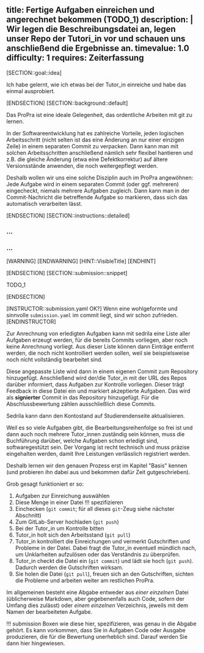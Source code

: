 title: Fertige Aufgaben einreichen und angerechnet bekommen (TODO_1)
description: |
  Wir legen die Beschreibungsdatei an, legen unser Repo der Tutori\_in vor
  und schauen uns anschließend die Ergebnisse an.
timevalue: 1.0
difficulty: 1
requires: Zeiterfassung
---
[SECTION::goal::idea]

Ich habe gelernt, wie ich etwas bei der Tutor_in einreiche und habe das einmal ausprobiert.

[ENDSECTION]
[SECTION::background::default]

Das ProPra ist eine ideale Gelegenheit, das ordentliche Arbeiten mit git zu lernen.

In der Softwareentwicklung hat es zahlreiche Vorteile, jeden logischen Arbeitsschritt
(nicht selten ist das eine Änderung an nur einer einzigen Zeile)
in einem separaten Commit zu verpacken.
Dann kann man mit solchen Arbeitsschritten anschließend nämlich sehr flexibel hantieren
und z.B. die gleiche Änderung (etwa eine Defektkorrektur) auf ältere Versionsstände
anwenden, die noch weitergepflegt werden.

Deshalb wollen wir uns eine solche Disziplin auch im ProPra angewöhnen:
Jede Aufgabe wird in einem separaten Commit (oder ggf. mehreren) eingecheckt,
niemals mehrere Aufgaben zugleich.
Dann kann man in der Commit-Nachricht die betreffende Aufgabe so markieren,
dass sich das automatisch verarbeiten lässt.

[ENDSECTION]
[SECTION::instructions::detailed]

### ...

### ...

[WARNING]
[ENDWARNING]
[HINT::VisibleTitle]
[ENDHINT]

[ENDSECTION]
[SECTION::submission::snippet]

TODO_1

[ENDSECTION]

[INSTRUCTOR::submission.yaml OK?]
Wenn eine wohlgeformte und sinnvolle `submission.yaml` im commit liegt, sind wir schon zufrieden.
[ENDINSTRUCTOR]



Zur Anrechnung von erledigten Aufgaben kann mit sedrila eine Liste aller Aufgaben erzeugt
werden, für die bereits Commits vorliegen, aber noch keine Anrechnung vorliegt. Aus dieser
Liste können dann Einträge entfernt werden, die noch nicht kontrolliert werden sollen, weil
sie beispielsweise noch nicht vollständig bearbeitet sind.

Diese angepasste Liste wird dann in einem eigenen Commit zum Repository hinzugefügt.
Anschließend wird der/die Tutor\_in mit der URL des Repos darüber informiert, dass Aufgaben
zur Kontrolle vorliegen. Dieser trägt Feedback in diese Datei ein und markiert akzeptierte
Aufgaben. Das wird als **signierter** Commit in das Repository hinzugefügt. Für die
Abschlussbewertung zählen ausschließlich diese Commits.
<!-- Es gab hier mal die Idee, auch nicht angesehene Aufgaben zu bewerten.
Grundlegend gar keine schlechte Idee, aber ich würde das vermutlich einfach derart
handhaben, dass Tutor\_innen einfach 3 Feedback-Möglichkeiten haben.
Sowas wie "fehlerhaft", "okay" und "akzeptiert" oder sowas.
Ich sehe allerdings ein Problem darin, dass ohne klare Ansage, wann das gestattet ist und
in welchem Umfang, die Tutoren eher ein "Okay" geben würde, ohne die Aufgabe zu prüfen. -->

Sedrila kann dann den Kontostand auf Studierendenseite aktualisieren.



Weil es so viele Aufgaben gibt, die Bearbeitungsreihenfolge so frei ist und dann auch noch
mehrere Tutor_innen zuständig sein können, muss die Buchführung darüber, welche
Aufgaben schon erledigt sind, softwaregestützt sein.
Der Vorgang ist recht technisch und muss präzise eingehalten werden, damit Ihre Leistungen
verlässlich registriert werden.

Deshalb lernen wir den genauen Prozess erst im Kapitel "Basis" kennen (und probieren ihn dabei
aus und bekommen dafür Zeit gutgeschrieben).

Grob gesagt funktioniert er so:

1. Aufgaben zur Einreichung auswählen
2. Diese Menge in einer Datei !!! spezifizieren
3. Einchecken (`git commit`; für all dieses `git`-Zeug siehe nächster Abschnitt)
4. Zum GitLab-Server hochladen (`git push`)
5. Bei der Tutor_in um Kontrolle bitten
6. Tutor_in holt sich den Arbeitsstand (`git pull`)
7. Tutor_in kontrolliert die Einreichungen und vermerkt Gutschriften und Probleme in der Datei.
   Dabei fragt die Tutor_in eventuell mündlich nach, um Unklarheiten aufzulösen oder 
   das Verständnis zu überprüfen.
8. Tutor_in checkt die Datei ein (`git commit`) und lädt sie hoch (`git push`). 
   Dadurch werden die Gutschriften wirksam.
9. Sie holen die Datei (`git pull`), freuen sich an den Gutschriften, sichten
   die Probleme und arbeiten weiter am restlichen ProPra.

Im allgemeinen besteht eine Abgabe entweder aus _einer einzelnen_ Datei (üblicherweise
Markdown, aber gegebenenfalls auch Code, sofern der Umfang dies zulässt) oder
_einem einzelnen_ Verzeichnis, jeweils mit dem Namen der bearbeiteten Aufgabe.

!!! submission
    Boxen wie diese hier, spezifizieren, was genau in die Abgabe gehört.
    Es kann vorkommen, dass Sie in Aufgaben Code oder Ausgabe produzieren, die für die
    Bewertung unerheblich sind. Darauf werden Sie dann hier hingewiesen.

